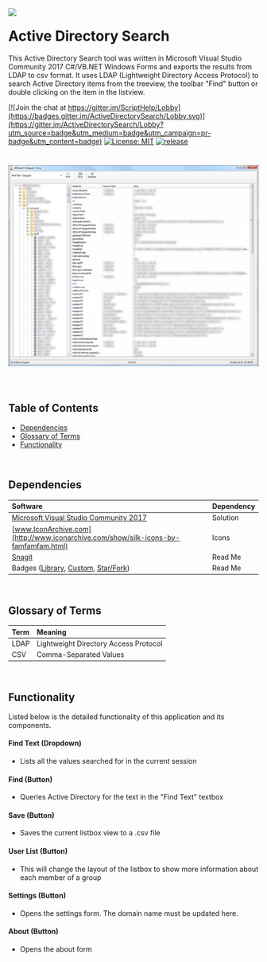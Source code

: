<img align="left" src="https://raw.githubusercontent.com/Visual-Studio-projects/Active-Directory-Search/master/CS/Resources/ADSearch.ico" width="64px">

# Active Directory Search
This Active Directory Search tool was written in Microsoft Visual Studio Community 2017 C#/VB.NET Windows Forms and exports the results from LDAP to csv format. It uses LDAP (Lightweight Directory Access Protocol) to search Active Directory items from the treeview, the toolbar "Find" button or double clicking on the item in the listview.

[![Join the chat at https://gitter.im/ScriptHelp/Lobby](https://badges.gitter.im/ActiveDirectorySearch/Lobby.svg)](https://gitter.im/ActiveDirectorySearch/Lobby?utm_source=badge&utm_medium=badge&utm_campaign=pr-badge&utm_content=badge)
[![License: MIT](https://img.shields.io/badge/License-MIT-yellow.svg)](LICENSE "MIT License Copyright © Anthony Duguid")
[![release](http://github-release-version.herokuapp.com/github/Visual-Studio-projects/Active-Directory-Search/release.svg?style=flat)](https://github.com/Visual-Studio-projects/Active-Directory-Search/releases/latest)

<!---
[![star this repo](http://githubbadges.com/star.svg?user=Visual-Studio-projects&repo=Active-Directory-Search&style=flat&color=fff&background=007ec6)](http://github.com/Visual-Studio-projects/Active-Directory-Search)
[![fork this repo](http://githubbadges.com/fork.svg?user=Visual-Studio-projects&repo=Active-Directory-Search&style=flat&color=fff&background=007ec6)](http://github.com/Visual-Studio-projects/Active-Directory-Search/fork)
[![contributions welcome](https://img.shields.io/badge/contributions-welcome-brightgreen.svg?style=flat)](https://github.com/Visual-Studio-projects/Active-Directory-Search/issues)
--->

<h1 align="center">
  <img src="Images/main_form2.png" alt="MyApp" />
</h1>

<br>

## Table of Contents
- <a href="#dependencies">Dependencies</a>
- <a href="#glossary-of-terms">Glossary of Terms</a>
- <a href="#functionality">Functionality</a>

<br>

<a id="user-content-dependencies" class="anchor" href="#dependencies" aria-hidden="true"> </a>
## Dependencies
|Software                        |Dependency                 |
|:-------------------------------|:--------------------------|
|[Microsoft Visual Studio Community 2017](https://www.visualstudio.com/vs/whatsnew/)|Solution|
|[www.IconArchive.com](http://www.iconarchive.com/show/silk-icons-by-famfamfam.html)|Icons|
|[Snagit](http://discover.techsmith.com/snagit-non-brand-desktop/?gclid=CNzQiOTO09UCFVoFKgod9EIB3g)|Read Me|
|Badges ([Library](https://shields.io/), [Custom](https://rozaxe.github.io/factory/), [Star/Fork](http://githubbadges.com))|Read Me|

<br>

<a id="user-content-glossary-of-terms" class="anchor" href="#glossary-of-terms" aria-hidden="true"> </a>
## Glossary of Terms
| Term                      | Meaning                                                                                  |
|:--------------------------|:-----------------------------------------------------------------------------------------|
|LDAP |Lightweight Directory Access Protocol|
|CSV |Comma-Separated Values|

<br>

<a id="user-content-functionality" class="anchor" href="#functionality" aria-hidden="true"> </a>
## Functionality
Listed below is the detailed functionality of this application and its components.  

####	Find Text (Dropdown)
* Lists all the values searched for in the current session

####	Find (Button)
* Queries Active Directory for the text in the "Find Text" textbox

#### Save (Button)
* Saves the current listbox view to a .csv file

####	User List (Button)
* This will change the layout of the listbox to show more information about each member of a group

####	Settings (Button)
* Opens the settings form. The domain name must be updated here.

####	About (Button)
* Opens the about form
